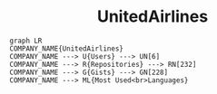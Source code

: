 <h1 align="center">UnitedAirlines</h1>

```mermaid
graph LR
COMPANY_NAME{UnitedAirlines}
COMPANY_NAME ---> U{Users} ---> UN[6]
COMPANY_NAME ---> R{Repositories} ---> RN[232]
COMPANY_NAME ---> G{Gists} ---> GN[228]
COMPANY_NAME ---> ML{Most Used<br>Languages}
```
